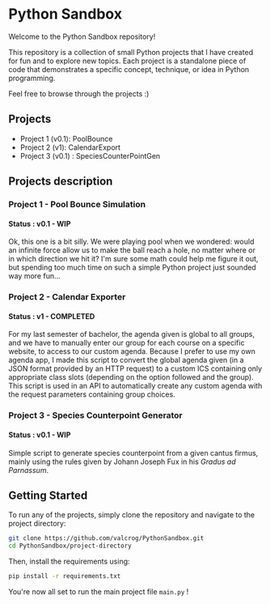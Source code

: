 # Python Sandbox

Welcome to the Python Sandbox repository!

This repository is a collection of small Python projects that I have created for fun and to explore new topics. Each project is a standalone piece of code that demonstrates a specific concept, technique, or idea in Python programming.

Feel free to browse through the projects :)

## Projects

- Project 1 (v0.1): PoolBounce
- Project 2 (v1): CalendarExport
- Project 3 (v0.1) : SpeciesCounterPointGen

## Projects description
### Project 1 - Pool Bounce Simulation
#### Status : v0.1 - WIP
Ok, this one is a bit silly. We were playing pool when we wondered: would an infinite force allow us to make the ball reach a hole, no matter where or in which direction we hit it? I'm sure some math could help me figure it out, but spending too much time on such a simple Python project just sounded way more fun...

### Project 2 - Calendar Exporter
#### Status : v1 - COMPLETED
For my last semester of bachelor, the agenda given is global to all groups, and we have to manually enter our group for each course on a specific website, to access to our custom agenda. Because I prefer to use my own agenda app, I made this script to convert the global agenda given (in a JSON format provided by an HTTP request) to a custom ICS containing only appropriate class slots (depending on the option followed and the group). This script is used in an API to automatically create any custom agenda with the request parameters containing group choices.

### Project 3 - Species Counterpoint Generator
#### Status : v0.1 - WIP
Simple script to generate species counterpoint from a given cantus firmus, mainly using the rules given by Johann Joseph Fux in his *Gradus ad Parnassum*.

## Getting Started

To run any of the projects, simply clone the repository and navigate to the project directory:

```bash
git clone https://github.com/valcrog/PythonSandbox.git
cd PythonSandbox/project-directory
```

Then, install the requirements using:

```bash
pip install -r requirements.txt
```

You're now all set to run the main project file `main.py` !